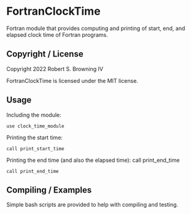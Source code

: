 # FortranClockTime
Fortran module that provides computing and printing of
start, end, and elapsed clock time of Fortran programs.

## Copyright / License
Copyright 2022 Robert S. Browning IV

FortranClockTime is licensed under the MIT license.

## Usage
Including the module:
```
use clock_time_module
```

Printing the start time:
```
call print_start_time
```

Printing the end time (and also the elapsed time):
call print_end_time
```
call print_end_time
```

## Compiling / Examples
Simple bash scripts are provided to help with compiling and testing.
